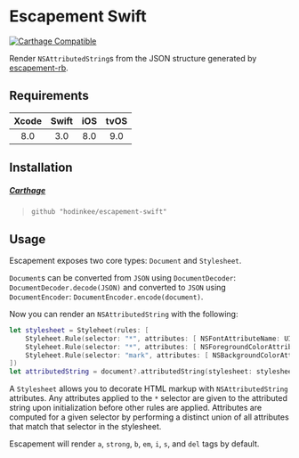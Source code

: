 # Escapement Swift

[![Carthage Compatible](https://img.shields.io/badge/carthage-compatible-4BC51D.svg)](https://github.com/Carthage/Carthage)

Render `NSAttributedString`s from the JSON structure generated by [escapement-rb](https://github.com/hodinkee/escapement-rb).

## Requirements

|  Xcode  |  Swift  |  iOS  |  tvOS  |
| :-----: | :-----: | :---: | :----: |
| 8.0     | 3.0     | 8.0   | 9.0    |

## Installation

##### [Carthage](https://github.com/carthage/carthage)

> `github "hodinkee/escapement-swift"`

## Usage

Escapement exposes two core types: `Document` and `Stylesheet`.

`Document`s can be converted from `JSON` using `DocumentDecoder`: `DocumentDecoder.decode(JSON)` and converted to `JSON` using `DocumentEncoder`: `DocumentEncoder.encode(document)`.

Now you can render an `NSAttributedString` with the following:

```swift
let stylesheet = Styleheet(rules: [
    Styleheet.Rule(selector: "*", attributes: [ NSFontAttributeName: UIFont(name: "TiemposText-Regular", size: 18)! ])
    Styleheet.Rule(selector: "*", attributes: [ NSForegroundColorAttributeName: Theme.darkTextColor() ]),
    Styleheet.Rule(selector: "mark", attributes: [ NSBackgroundColorAttributeName: colorWithHex(0xEEEEEE) ])
])
let attributedString = document?.attributedString(stylesheet: stylesheet)
```

A `Stylesheet` allows you to decorate HTML markup with `NSAttributedString` attributes. Any attributes applied to the `*` selector are given to the attributed string upon initialization before other rules are applied. Attributes are computed for a given selector by performing a distinct union of all attributes that match that selector in the stylesheet.

Escapement will render `a`, `strong`, `b`, `em`, `i`, `s`, and `del` tags by default.
